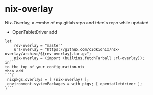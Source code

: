 # nix-overlay
Nix-Overlay, a combo of my gitlab repo and tdeo's repo while updated


- OpenTabletDriver
add 
```{ config, lib, pkgs, ... }:
let
    rev-overlay = "master"
    url-overlay = "https://github.com/cidkidnix/nix-overlay/archive/${rev-overlay}.tar.gz";
    nix-overlay = (import (builtins.fetchTarball url-overlay));
in```
to the top of your configuration.nix
then add
```{
 nixpkgs.overlays = [ (nix-overlay) ];
 environment.systemPackages = with pkgs; [ opentabletdriver ];
}```

